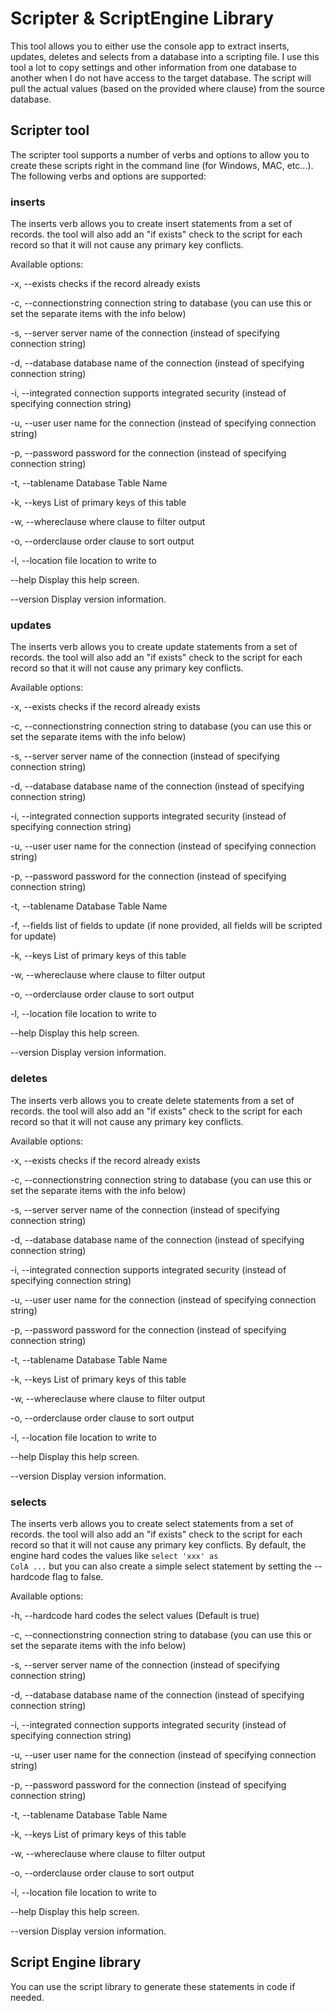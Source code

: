 # Scripter & ScriptEngine Library
 
 This tool allows you to either use the console app to extract inserts, updates, deletes and selects from a database into a scripting file. I use this tool a lot to copy settings and other information from one database to another when I do not have access to the target database.
 The script will pull the actual values (based on the provided where clause) from the source database.
 
## Scripter tool
 
  The scripter tool supports a number of verbs and options to allow you to create these scripts right in the command line (for Windows, MAC, etc...). The following verbs and options are supported:
  
### inserts

 The inserts verb allows you to create insert statements from a set of records. the tool will also add an "if exists" check to the script for each record so that it will not cause any primary key conflicts.
 
 Available options:
 
  -x, --exists              checks if the record already exists

  -c, --connectionstring    connection string to database (you can use this or set the separate items with the info below)

  -s, --server              server name of the connection (instead of specifying connection string)

  -d, --database            database name of the connection (instead of specifying connection string)

  -i, --integrated          connection supports integrated security (instead of specifying connection string)

  -u, --user                user name for the connection (instead of specifying connection string)

  -p, --password            password for the connection (instead of specifying connection string)

  -t, --tablename           Database Table Name

  -k, --keys                List of primary keys of this table

  -w, --whereclause         where clause to filter output

  -o, --orderclause         order clause to sort output

  -l, --location            file location to write to

  --help                    Display this help screen.

  --version                 Display version information.

### updates

 The inserts verb allows you to create update statements from a set of records. the tool will also add an "if exists" check to the script for each record so that it will not cause any primary key conflicts.
 
 Available options:
  
  -x, --exists              checks if the record already exists

  -c, --connectionstring    connection string to database (you can use this or set the separate items with the info below)

  -s, --server              server name of the connection (instead of specifying connection string)

  -d, --database            database name of the connection (instead of specifying connection string)

  -i, --integrated          connection supports integrated security (instead of specifying connection string)

  -u, --user                user name for the connection (instead of specifying connection string)

  -p, --password            password for the connection (instead of specifying connection string)

  -t, --tablename           Database Table Name
  
  -f, --fields              list of fields to update (if none provided, all fields will be scripted for update)

  -k, --keys                List of primary keys of this table

  -w, --whereclause         where clause to filter output

  -o, --orderclause         order clause to sort output

  -l, --location            file location to write to

  --help                    Display this help screen.

  --version                 Display version information.
  
 ### deletes

 The inserts verb allows you to create delete statements from a set of records. the tool will also add an "if exists" check to the script for each record so that it will not cause any primary key conflicts.
 
 Available options:
 
  -x, --exists              checks if the record already exists

  -c, --connectionstring    connection string to database (you can use this or set the separate items with the info below)

  -s, --server              server name of the connection (instead of specifying connection string)

  -d, --database            database name of the connection (instead of specifying connection string)

  -i, --integrated          connection supports integrated security (instead of specifying connection string)

  -u, --user                user name for the connection (instead of specifying connection string)

  -p, --password            password for the connection (instead of specifying connection string)

  -t, --tablename           Database Table Name

  -k, --keys                List of primary keys of this table

  -w, --whereclause         where clause to filter output

  -o, --orderclause         order clause to sort output

  -l, --location            file location to write to

  --help                    Display this help screen.

  --version                 Display version information.

### selects

 The inserts verb allows you to create select statements from a set of records. the tool will also add an "if exists" check to the script for each record so that it will not cause any primary key conflicts. By default, the engine hard codes the values like <code>select 'xxx' as ColA ...</code> but you can also create a simple select statement by setting the --hardcode flag to false.
 
 Available options:
 
  -h, --hardcode            hard codes the select values (Default is true)

  -c, --connectionstring    connection string to database (you can use this or set the separate items with the info below)

  -s, --server              server name of the connection (instead of specifying connection string)

  -d, --database            database name of the connection (instead of specifying connection string)

  -i, --integrated          connection supports integrated security (instead of specifying connection string)

  -u, --user                user name for the connection (instead of specifying connection string)

  -p, --password            password for the connection (instead of specifying connection string)

  -t, --tablename           Database Table Name

  -k, --keys                List of primary keys of this table

  -w, --whereclause         where clause to filter output

  -o, --orderclause         order clause to sort output

  -l, --location            file location to write to

  --help                    Display this help screen.

  --version                 Display version information.
  
 ## Script Engine library
 
  You can use the script library to generate these statements in code if needed.

